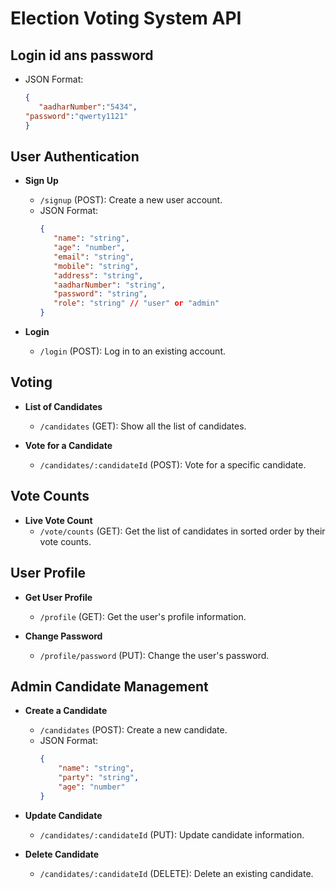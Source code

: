 # Election Voting System API

## Login id ans password
- JSON Format:
    ```json
    {
       "aadharNumber":"5434",
    "password":"qwerty1121"
    }
    ```

## User Authentication

- **Sign Up**
  - `/signup` (POST): Create a new user account.
  - JSON Format:
    ```json
    {
       "name": "string",
       "age": "number",
       "email": "string",
       "mobile": "string",
       "address": "string",
       "aadharNumber": "string",
       "password": "string",
       "role": "string" // "user" or "admin"
    }
    ```

- **Login**
  - `/login` (POST): Log in to an existing account.

## Voting

- **List of Candidates**
  - `/candidates` (GET): Show all the list of candidates.

- **Vote for a Candidate**
  - `/candidates/:candidateId` (POST): Vote for a specific candidate.

## Vote Counts

- **Live Vote Count**
  - `/vote/counts` (GET): Get the list of candidates in sorted order by their vote counts.

## User Profile

- **Get User Profile**
  - `/profile` (GET): Get the user's profile information.

- **Change Password**
  - `/profile/password` (PUT): Change the user's password.

## Admin Candidate Management

- **Create a Candidate**
  - `/candidates` (POST): Create a new candidate.
  - JSON Format:
    ```json
    {
        "name": "string",
        "party": "string",
        "age": "number"
    }
    ```

- **Update Candidate**
  - `/candidates/:candidateId` (PUT): Update candidate information.

- **Delete Candidate**
  - `/candidates/:candidateId` (DELETE): Delete an existing candidate.
